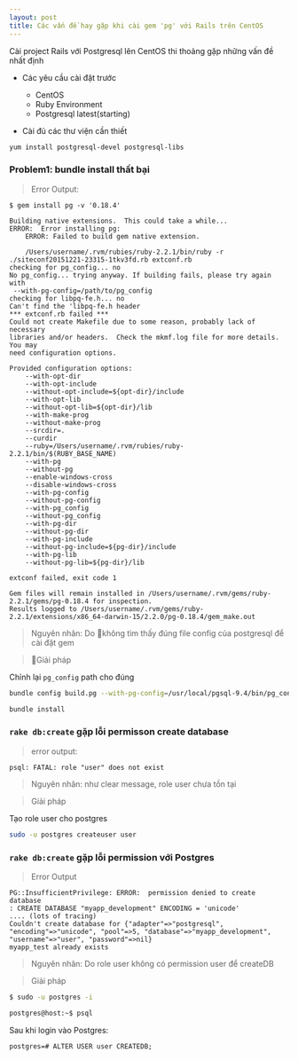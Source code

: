 ```yaml
---
layout: post
title: Các vấn đề hay gặp khi cài gem 'pg' với Rails trên CentOS
---
```


Cài project Rails với Postgresql lên CentOS thi thoảng gặp những vấn đề nhất định

- Các yêu cầu cài đặt trước

  - CentOS
  - Ruby Environment
  - Postgresql latest(starting)

- Cài đủ các thư viện cần thiết

```bash
yum install postgresql-devel postgresql-libs
```

### Problem1: bundle install thất bại 

> Error Output:

```
$ gem install pg -v '0.18.4'

Building native extensions.  This could take a while...
ERROR:  Error installing pg:
    ERROR: Failed to build gem native extension.

    /Users/username/.rvm/rubies/ruby-2.2.1/bin/ruby -r ./siteconf20151221-23315-1tkv3fd.rb extconf.rb
checking for pg_config... no
No pg_config... trying anyway. If building fails, please try again with
 --with-pg-config=/path/to/pg_config
checking for libpq-fe.h... no
Can't find the 'libpq-fe.h header
*** extconf.rb failed ***
Could not create Makefile due to some reason, probably lack of necessary
libraries and/or headers.  Check the mkmf.log file for more details.  You may
need configuration options.

Provided configuration options:
    --with-opt-dir
    --with-opt-include
    --without-opt-include=${opt-dir}/include
    --with-opt-lib
    --without-opt-lib=${opt-dir}/lib
    --with-make-prog
    --without-make-prog
    --srcdir=.
    --curdir
    --ruby=/Users/username/.rvm/rubies/ruby-2.2.1/bin/$(RUBY_BASE_NAME)
    --with-pg
    --without-pg
    --enable-windows-cross
    --disable-windows-cross
    --with-pg-config
    --without-pg-config
    --with-pg_config
    --without-pg_config
    --with-pg-dir
    --without-pg-dir
    --with-pg-include
    --without-pg-include=${pg-dir}/include
    --with-pg-lib
    --without-pg-lib=${pg-dir}/lib

extconf failed, exit code 1

Gem files will remain installed in /Users/username/.rvm/gems/ruby-2.2.1/gems/pg-0.18.4 for inspection.
Results logged to /Users/username/.rvm/gems/ruby-2.2.1/extensions/x86_64-darwin-15/2.2.0/pg-0.18.4/gem_make.out
``` 

> Nguyên nhân: Do không tìm thấy đúng file config của postgresql để cài đặt gem

> Giải pháp

Chỉnh lại `pg_config` path cho đúng 

```bash
bundle config build.pg --with-pg-config=/usr/local/pgsql-9.4/bin/pg_config

bundle install
```

### `rake db:create` gặp lỗi permisson create database

> error output:

```
psql: FATAL: role "user" does not exist 
```

> Nguyên nhân: như clear message, role user chưa tồn tại 

> Giải pháp

Tạo role user cho postgres

```bash
sudo -u postgres createuser user
```

### `rake db:create` gặp lỗi permission với Postgres

> Error Output

```
PG::InsufficientPrivilege: ERROR:  permission denied to create database
: CREATE DATABASE "myapp_development" ENCODING = 'unicode'
.... (lots of tracing)
Couldn't create database for {"adapter"=>"postgresql", "encoding"=>"unicode", "pool"=>5, "database"=>"myapp_development", "username"=>"user", "password"=>nil}
myapp_test already exists
```

> Nguyên nhân: Do role user không có permission user để createDB

> Giải pháp

```bash
$ sudo -u postgres -i

postgres@host:~$ psql
```

Sau khi login vào Postgres:

```
postgres=# ALTER USER user CREATEDB;
```